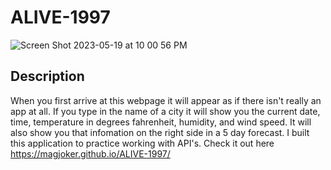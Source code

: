 # ALIVE-1997
![Screen Shot 2023-05-19 at 10 00 56 PM](https://github.com/magjoker/ALIVE-1997/assets/118233640/d0906f6f-e9a8-47b8-870e-aa794d808269)

## Description 
When you first arrive at this webpage it will appear as if there isn't really an app at all. If you type in the name of a city it will show you the current date, time, temperature in degrees fahrenheit, humidity, and wind speed. It will also show you that infomation on the right side in a 5 day forecast. I built this application to practice working with API's. Check it out here https://magjoker.github.io/ALIVE-1997/
